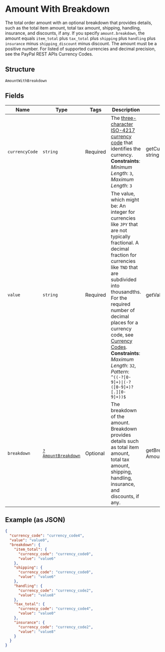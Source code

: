 
# Amount With Breakdown

The total order amount with an optional breakdown that provides details, such as the total item amount, total tax amount, shipping, handling, insurance, and discounts, if any. If you specify `amount.breakdown`, the amount equals `item_total` plus `tax_total` plus `shipping` plus `handling` plus `insurance` minus `shipping_discount` minus discount. The amount must be a positive number. For listed of supported currencies and decimal precision, see the PayPal REST APIs Currency Codes.

## Structure

`AmountWithBreakdown`

## Fields

| Name | Type | Tags | Description | Getter | Setter |
|  --- | --- | --- | --- | --- | --- |
| `currencyCode` | `string` | Required | The [three-character ISO-4217 currency code](/api/rest/reference/currency-codes/) that identifies the currency.<br>**Constraints**: *Minimum Length*: `3`, *Maximum Length*: `3` | getCurrencyCode(): string | setCurrencyCode(string currencyCode): void |
| `value` | `string` | Required | The value, which might be: An integer for currencies like `JPY` that are not typically fractional. A decimal fraction for currencies like `TND` that are subdivided into thousandths. For the required number of decimal places for a currency code, see [Currency Codes](/api/rest/reference/currency-codes/).<br>**Constraints**: *Maximum Length*: `32`, *Pattern*: `^((-?[0-9]+)\|(-?([0-9]+)?[.][0-9]+))$` | getValue(): string | setValue(string value): void |
| `breakdown` | [`?AmountBreakdown`](../../doc/models/amount-breakdown.md) | Optional | The breakdown of the amount. Breakdown provides details such as total item amount, total tax amount, shipping, handling, insurance, and discounts, if any. | getBreakdown(): ?AmountBreakdown | setBreakdown(?AmountBreakdown breakdown): void |

## Example (as JSON)

```json
{
  "currency_code": "currency_code4",
  "value": "value0",
  "breakdown": {
    "item_total": {
      "currency_code": "currency_code0",
      "value": "value6"
    },
    "shipping": {
      "currency_code": "currency_code0",
      "value": "value6"
    },
    "handling": {
      "currency_code": "currency_code2",
      "value": "value8"
    },
    "tax_total": {
      "currency_code": "currency_code4",
      "value": "value0"
    },
    "insurance": {
      "currency_code": "currency_code2",
      "value": "value8"
    }
  }
}
```

